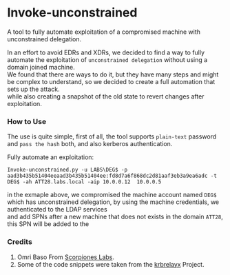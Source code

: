 # Invoke-unconstrained  
A tool to fully automate exploitation of a compromised machine with unconstrained delegation.  
  
In an effort to avoid EDRs and XDRs, we decided to find a way to fully automate the exploitation of `unconstrained delegation` without using a domain joined machine.  
We found that there are ways to do it, but they have many steps and might be complex to understand, so we decided to create a full automation that sets up the attack.  
while also creating a snapshot of the old state to revert changes after exploitation.  

### How to Use  
The use is quite simple, first of all, the tool supports `plain-text` password and `pass the hash` both, and also kerberos authentication.  
 
Fully automate an exploitation:  
  
```
Invoke-unconstrained.py -u LABS\DEG$ -p aad3b435b51404eeaad3b435b51404ee:fd8d7a6f868dc2d81aaf3eb3a9ea6adc -t DEG$ -ah ATT28.labs.local -aip 10.0.0.12  10.0.0.5
```

in the exmaple above, we compromised the machine account named `DEG$` which has unconstrained delegation, by using the machine credentials, we authenticated to the LDAP services  
and add SPNs after a new machine that does not exists in the domain `ATT28`, this SPN will be added to the 

### Credits

1. Omri Baso From [Scorpiones Labs](https://www.scorpiones.io/).  
2. Some of the code snippets were taken from the [krbrelayx](https://github.com/dirkjanm/krbrelayx/tree/master) Project.  
